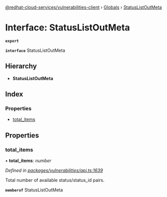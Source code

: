 [@redhat-cloud-services/vulnerabilities-client](../README.md) › [Globals](../globals.md) › [StatusListOutMeta](statuslistoutmeta.md)

# Interface: StatusListOutMeta

**`export`** 

**`interface`** StatusListOutMeta

## Hierarchy

* **StatusListOutMeta**

## Index

### Properties

* [total_items](statuslistoutmeta.md#total_items)

## Properties

###  total_items

• **total_items**: *number*

*Defined in [packages/vulnerabilities/api.ts:1639](https://github.com/RedHatInsights/javascript-clients/blob/master/packages/vulnerabilities/api.ts#L1639)*

Total number of available status/status_id pairs.

**`memberof`** StatusListOutMeta
